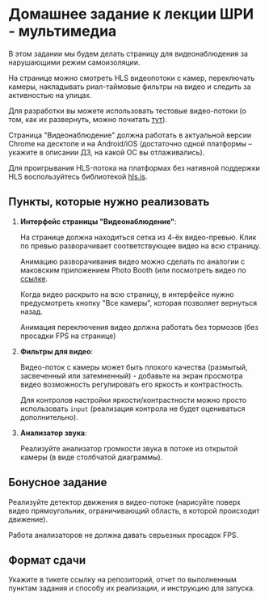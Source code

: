 # Домашнее задание к лекции ШРИ - мультимедиа

В этом задании мы будем делать страницу для видеонаблюдения за нарушающими режим самоизоляции.

На странице можно смотреть HLS видеопотоки с камер, переключать камеры,
накладывать риал-таймовые фильтры на видео и следить за активностью на улицах.

Для разработки вы можете использовать тестовые видео-потоки
(о том, как их развернуть, можно почитать [тут](streams/README.md)).

Страница "Видеонаблюдение" должна работать в актуальной версии Chrome на десктопе и
на Android/iOS (достаточно одной платформы – укажите в описании ДЗ, на какой ОС вы отлаживались).

Для проигрывания HLS-потока на платформах без нативной поддержки HLS воспользуйтесь библиотекой [hls.js](https://github.com/video-dev/hls.js/).

## Пункты, которые нужно реализовать

1. **Интерфейс страницы "Видеонаблюдение"**:

    На странице должна находиться сетка из 4-ёх видео-превью.
    Клик по превью разворачивает соответствующее видео на всю страницу.
    
    Анимацию разворачивания видео можно сделать по аналогии с маковским приложением 
    Photo Booth (или посмотреть видео по [ссылке](https://yadi.sk/i/shdHcVlkd_BO1w]).
    
    Когда видео раскрыто на всю страницу, в интерфейсе нужно предусмотреть кнопку
    "Все камеры", которая позволяет вернуться назад.
    
    Анимация переключения видео должна работать без тормозов (без просадки FPS на странице)
    
2. **Фильтры для видео**:

    Видео-поток с камеры может быть плохого качества (размытый, засвеченный или затемненный) - добавьте на экран просмотра видео
    возможность регулировать его яркость и контрастность.
    
    Для контролов настройки яркости/контрастности можно просто использовать `input` (реализация контрола не будет оцениваться дополнительно).
    
3. **Анализатор звука**:

    Реализуйте анализатор громкости звука в потоке из открытой камеры (в виде столбчатой диаграммы).

## Бонусное задание

Реализуйте детектор движения в видео-потоке (нарисуйте поверх видео прямоугольник, ограничивающий область, в которой происходит движение).

Работа анализаторов не должна давать серьезных просадок FPS.

## Формат сдачи

Укажите в тикете ссылку на репозиторий, отчет по выполненным пунктам задания и способу их реализации, и инструкцию для запуска.
